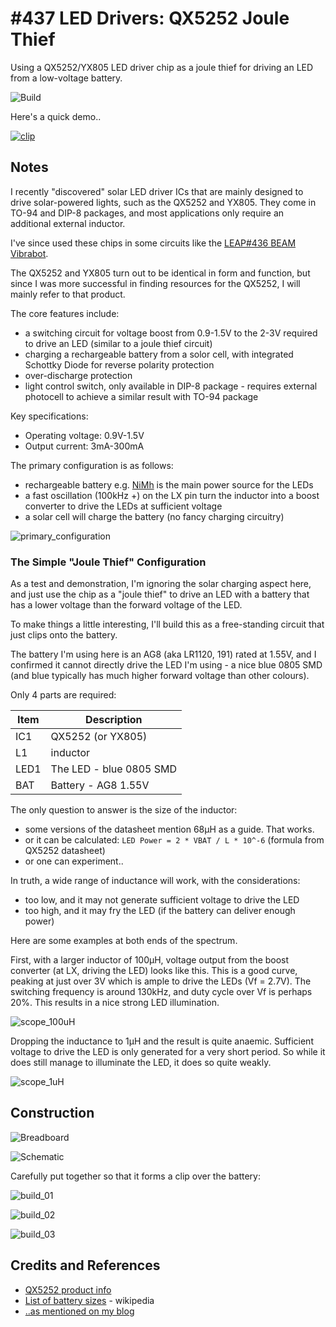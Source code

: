 # #437 LED Drivers: QX5252 Joule Thief

Using a QX5252/YX805 LED driver chip as a joule thief for driving an LED from a low-voltage battery.

![Build](./assets/QX5252JouleThief_build.jpg?raw=true)

Here's a quick demo..

[![clip](https://img.youtube.com/vi/t6bDAJE5T_M/0.jpg)](https://www.youtube.com/watch?v=t6bDAJE5T_M)

## Notes

I recently "discovered" solar LED driver ICs that are mainly designed to drive solar-powered lights,
such as the QX5252 and YX805. They come in TO-94 and DIP-8 packages, and most applications only require an additional external inductor.

I've since used these chips in some circuits like the [LEAP#436 BEAM Vibrabot](https://github.com/tardate/LittleArduinoProjects/tree/master/Kinetics/BEAM/Vivian).

The QX5252 and YX805 turn out to be identical in form and function, but since I was more successful in finding resources for the QX5252,
I will mainly refer to that product.

The core features include:

* a switching circuit for voltage boost from 0.9-1.5V to the 2-3V required to drive an LED (similar to a joule thief circuit)
* charging a rechargeable battery from a solor cell, with integrated Schottky Diode for reverse polarity protection
* over-discharge protection
* light control switch, only available in DIP-8 package - requires external photocell to achieve a similar result with TO-94 package

Key specifications:

* Operating voltage: 0.9V-1.5V
* Output current: 3mA-300mA


The primary configuration is as follows:

* rechargeable battery e.g. [NiMh](https://en.wikipedia.org/wiki/Nickel%E2%80%93metal_hydride_battery) is the main power source for the LEDs
* a fast oscillation (100kHz +) on the LX pin turn the inductor into a boost converter to drive the LEDs at sufficient voltage
* a solar cell will charge the battery (no fancy charging circuitry)

![primary_configuration](./assets/primary_configuration.png?raw=true)


### The Simple "Joule Thief" Configuration

As a test and demonstration, I'm ignoring the solar charging aspect here, and just use the chip as a "joule thief" to drive an LED
with a battery that has a lower voltage than the forward voltage of the LED.

To make things a little interesting, I'll build this as a free-standing circuit that just clips onto the battery.

The battery I'm using here is an AG8 (aka LR1120, 191) rated at 1.55V, and I confirmed it cannot directly drive the LED I'm using -
a nice blue 0805 SMD (and blue typically has much higher forward voltage than other colours).

Only 4 parts  are required:

| Item | Description             |
|------|-------------------------|
| IC1  | QX5252 (or YX805)       |
| L1   | inductor                |
| LED1 | The LED - blue 0805 SMD |
| BAT  | Battery - AG8 1.55V     |


The only question to answer is the size of the inductor:

* some versions of the datasheet mention 68µH as a guide. That works.
* or it can be calculated: `LED Power = 2 * VBAT / L * 10^-6` (formula from QX5252 datasheet)
* or one can experiment..

In truth, a wide range of inductance will work, with the considerations:

* too low, and it may not generate sufficient voltage to drive the LED
* too high, and it may fry the LED (if the battery can deliver enough power)

Here are some examples at both ends of the spectrum.

First, with a larger inductor of 100µH, voltage output from the boost converter (at LX, driving the LED) looks like this.
This is a good curve, peaking at just over 3V which is ample to drive the LEDs (Vf = 2.7V).
The switching frequency is around 130kHz, and duty cycle over Vf is perhaps 20%. This results in a nice strong LED illumination.

![scope_100uH](./assets/scope_100uH.gif?raw=true)

Dropping the inductance to 1µH and the result is quite anaemic. Sufficient voltage to drive the LED is only generated for
a very short period. So while it does still manage to illuminate the LED, it does so quite weakly.

![scope_1uH](./assets/scope_1uH.gif?raw=true)


## Construction

![Breadboard](./assets/QX5252JouleThief_bb.jpg?raw=true)

![Schematic](./assets/QX5252JouleThief_schematic.jpg?raw=true)

Carefully put together so that it forms a clip over the battery:

![build_01](./assets/build_01.jpg?raw=true)

![build_02](./assets/build_02.jpg?raw=true)

![build_03](./assets/build_03.jpg?raw=true)

## Credits and References

* [QX5252 product info](http://www.qxmd.com.cn/en/?product/QX5252.html)
* [List of battery sizes](https://en.wikipedia.org/wiki/List_of_battery_sizes) - wikipedia
* [..as mentioned on my blog](https://blog.tardate.com/2018/11/leap437-qx5252-joule-thief.html)
